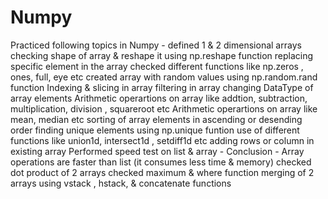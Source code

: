 # Numpy
Practiced following topics in Numpy -
defined 1 & 2 dimensional arrays
checking shape of array & reshape it using np.reshape function
replacing specific element in the array
checked different functions like np.zeros , ones, full, eye etc
created array with random values using np.random.rand function
Indexing & slicing in array
filtering in array
changing DataType of array elements
Arithmetic operartions on array like addtion, subtraction, multiplication, division , squareroot etc
Arithmetic operartions on array like mean, median etc
sorting of array elements in ascending or desending order
finding unique elements using np.unique funtion
use of different functions like union1d, intersect1d , setdiff1d etc
adding rows or column in existing array
Performed speed test on list & array - Conclusion - Array operations are faster than list (it consumes less time & memory)
checked dot product of 2 arrays
checked maximum & where function
merging of 2 arrays using vstack , hstack, & concatenate functions
